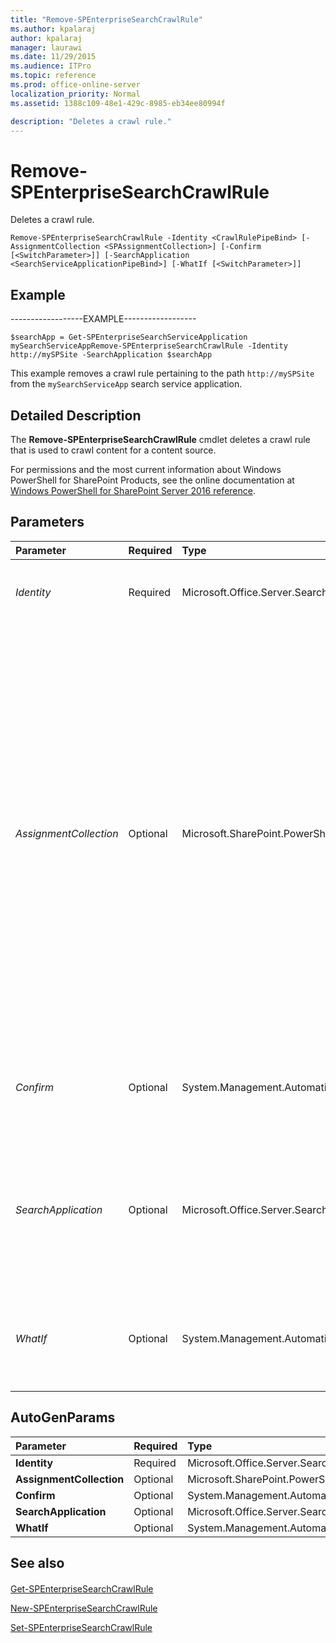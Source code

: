 ```yaml
---
title: "Remove-SPEnterpriseSearchCrawlRule"
ms.author: kpalaraj
author: kpalaraj
manager: laurawi
ms.date: 11/29/2015
ms.audience: ITPro
ms.topic: reference
ms.prod: office-online-server
localization_priority: Normal
ms.assetid: 1388c109-48e1-429c-8985-eb34ee80994f

description: "Deletes a crawl rule."
---
```


# Remove-SPEnterpriseSearchCrawlRule

Deletes a crawl rule.
  
```
Remove-SPEnterpriseSearchCrawlRule -Identity <CrawlRulePipeBind> [-AssignmentCollection <SPAssignmentCollection>] [-Confirm [<SwitchParameter>]] [-SearchApplication <SearchServiceApplicationPipeBind>] [-WhatIf [<SwitchParameter>]]

```

## Example

------------------EXAMPLE------------------
  
```
$searchApp = Get-SPEnterpriseSearchServiceApplication mySearchServiceAppRemove-SPEnterpriseSearchCrawlRule -Identity http://mySPSite -SearchApplication $searchApp
```

This example removes a crawl rule pertaining to the path  `http://mySPSite` from the  `mySearchServiceApp` search service application. 
  
## Detailed Description

The **Remove-SPEnterpriseSearchCrawlRule** cmdlet deletes a crawl rule that is used to crawl content for a content source. 
  
For permissions and the most current information about Windows PowerShell for SharePoint Products, see the online documentation at [Windows PowerShell for SharePoint Server 2016 reference](https://go.microsoft.com/fwlink/p/?LinkId=671715). 
  
## Parameters

|**Parameter**|**Required**|**Type**|**Description**|
|:-----|:-----|:-----|:-----|
| _Identity_ <br/> |Required  <br/> |Microsoft.Office.Server.Search.Cmdlet.CrawlRulePipeBind  <br/> |The crawl rule to delete.  <br/> A valid crawl rule URL, such as http://server_name, or an instance of a valid **CrawlRule** object.  <br/> |
| _AssignmentCollection_ <br/> |Optional  <br/> |Microsoft.SharePoint.PowerShell.SPAssignmentCollection  <br/> |Manages objects for the purpose of proper disposal. Use of objects, such as **SPWeb** or **SPSite**, can use large amounts of memory and use of these objects in Windows PowerShell scripts requires proper memory management. Using the **SPAssignment** object, you can assign objects to a variable and dispose of the objects after they are needed to free up memory. When **SPWeb**, **SPSite**, or **SPSiteAdministration** objects are used, the objects are automatically disposed of if an assignment collection or the **Global** parameter is not used.  <br/> > [!NOTE]> When the **Global** parameter is used, all objects are contained in the global store. If objects are not immediately used, or disposed of by using the **Stop-SPAssignment** command, an out-of-memory scenario can occur.           |
| _Confirm_ <br/> |Optional  <br/> |System.Management.Automation.SwitchParameter  <br/> |Prompts you for confirmation before executing the command. For more information, type the following command: **get-help about_commonparameters** <br/> |
| _SearchApplication_ <br/> |Optional  <br/> |Microsoft.Office.Server.Search.Cmdlet.SearchServiceApplicationPipeBind  <br/> |The search application that contains the crawl rule collection.  <br/> A valid search application name, such as SearchApp1, or a valid GUID, such as 12345678-90ab-cdef-1234-567890bcdefgh, or an instance of a valid **SearchServiceApplication** object.  <br/> |
| _WhatIf_ <br/> |Optional  <br/> |System.Management.Automation.SwitchParameter  <br/> |Displays a message that describes the effect of the command instead of executing the command. For more information, type the following command: **get-help about_commonparameters** <br/> |
   
## AutoGenParams

|**Parameter**|**Required**|**Type**|**Description**|
|:-----|:-----|:-----|:-----|
|**Identity** <br/> |Required  <br/> |Microsoft.Office.Server.Search.Cmdlet.CrawlRulePipeBind  <br/> ||
|**AssignmentCollection** <br/> |Optional  <br/> |Microsoft.SharePoint.PowerShell.SPAssignmentCollection  <br/> ||
|**Confirm** <br/> |Optional  <br/> |System.Management.Automation.SwitchParameter  <br/> ||
|**SearchApplication** <br/> |Optional  <br/> |Microsoft.Office.Server.Search.Cmdlet.SearchServiceApplicationPipeBind  <br/> ||
|**WhatIf** <br/> |Optional  <br/> |System.Management.Automation.SwitchParameter  <br/> ||
   
## See also

#### 

[Get-SPEnterpriseSearchCrawlRule](get-spenterprisesearchcrawlrule.md)
  
[New-SPEnterpriseSearchCrawlRule](new-spenterprisesearchcrawlrule.md)
  
[Set-SPEnterpriseSearchCrawlRule](set-spenterprisesearchcrawlrule.md)

